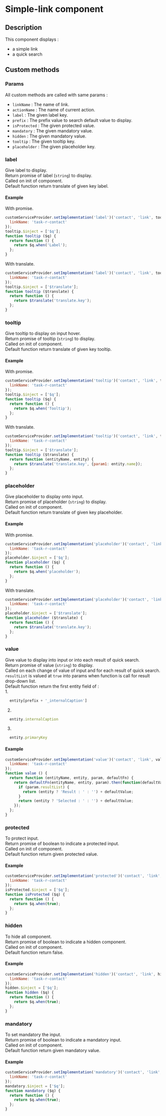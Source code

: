 # Simple-link component

## Description
This component displays :
* a simple link
* a quick search

## Custom methods

### Params

All custom methods are called with same params :
- `linkName` : The name of link.
- `actionName` :  The name of current action.
- `label` :  The given label key.
- `prefix` :  The prefix value to search default value to display.
- `isProtected` : The given protected value.
- `mandatory` : The given mandatory value.
- `hidden` : The given mandatory value.
- `tooltip` : The given tooltip key. 
- `placeholder` : The given placeholder key. 

### label

Give label to display.  
Return promise of label (`string`) to display.   
Called on init of component.  
Default function return translate of given key label.  

#### Example

With promise.
```js
customServiceProvider.setImplementation('label')('contact', 'link', tooltip, {
  linkName: 'task-r-contact'
});
tooltip.$inject = ['$q'];
function tooltip ($q) {
  return function () {
    return $q.when('Label');
  };
}
```
With translate.
```js
customServiceProvider.setImplementation('label')('contact', 'link', tooltip, {
  linkName: 'task-r-contact'
});
tooltip.$inject = ['$translate'];
function tooltip ($translate) {
  return function () {
    return $translate('translate.key');
  };
}
```

### tooltip

Give tooltip to display on input hover.  
Return promise of tooltip (`string`) to display.  
Called on init of component.  
Default function return translate of given key tooltip.  

#### Example

With promise.
```js
customServiceProvider.setImplementation('tooltip')('contact', 'link', tooltip, {
  linkName: 'task-r-contact'
});
tooltip.$inject = ['$q'];
function tooltip ($q) {
  return function () {
    return $q.when('Tooltip');
  };
}
```
With translate.
```js
customServiceProvider.setImplementation('tooltip')('contact', 'link', tooltip, {
  linkName: 'task-r-contact'
});
tooltip.$inject = ['$translate'];
function tooltip ($translate) {
  return function (entityName, entity) {
    return $translate('translate.key', {param1: entity.name});
  };
}
```

### placeholder

Give placeholder to display onto input.  
Return promise of placeholder (`string`) to display.  
Called on init of component.  
Default function return translate of given key placeholder.  

#### Example

With promise.
```js
customServiceProvider.setImplementation('placeholder')('contact', 'link', placeholder, {
  linkName: 'task-r-contact'
});
placeholder.$inject = ['$q'];
function placeholder ($q) {
  return function () {
    return $q.when('placeholder');
  };
}
```
With translate.
```js
customServiceProvider.setImplementation('placeholder')('contact', 'link', placeholder, {
  linkName: 'task-r-contact'
});
placeholder.$inject = ['$translate'];
function placeholder ($translate) {
  return function () {
    return $translate('translate.key');
  };
}
```

### value

Give value to display into input or into each result of quick search.  
Return promise of value (`string`) to display.  
Called on each change of value of input and for each result of quick search.  
`resultList` is valued at `true` into params when function is call for result drop-down list.  
Default function return the first entity field of :  
1. 
```js
  entity[prefix + '_internalCaption']
```

2. 
```js
  entity.internalCaption
```

3. 
```js
  entity.primaryKey
```

#### Example

```js
customServiceProvider.setImplementation('value')('contact', 'link', value, {
  linkName: 'task-r-contact'
});
function value () {
  return function (entityName, entity, param, defaultFn) {
    return defaultFn(entityName, entity, param).then(function(defaultValue) {
      if (param.resultList) {
        return (entity ? 'Result : ' : '') + defaultValue;
      }
      return (entity ? 'Selected : ' : '') + defaultValue;
    });
  };
}
```

### protected

To protect input.  
Return promise of boolean to indicate a protected input.  
Called on init of component.  
Default function return given protected value.  

#### Example

```js
customServiceProvider.setImplementation('protected')('contact', 'link', isProtected, {
  linkName: 'task-r-contact'
});
isProtected.$inject = ['$q'];
function isProtected ($q) {
  return function () {
    return $q.when(true);
  };
}
```

### hidden

To hide all component.  
Return promise of boolean to indicate a hidden component.  
Called on init of component.  
Default function return false.  

#### Example

```js
customServiceProvider.setImplementation('hidden')('contact', 'link', hidden, {
  linkName: 'task-r-contact'
});
hidden.$inject = ['$q'];
function hidden ($q) {
  return function () {
    return $q.when(true);
  };
}
```

### mandatory

To set mandatory the input.  
Return promise of boolean to indicate a mandatory input.  
Called on init of component.  
Default function return given mandatory value.  

#### Example
 
```js
customServiceProvider.setImplementation('mandatory')('contact', 'link', mandatory, {
  linkName: 'task-r-contact'
});
mandatory.$inject = ['$q'];
function mandatory ($q) {
  return function () {
    return $q.when(true);
  };
}
```
